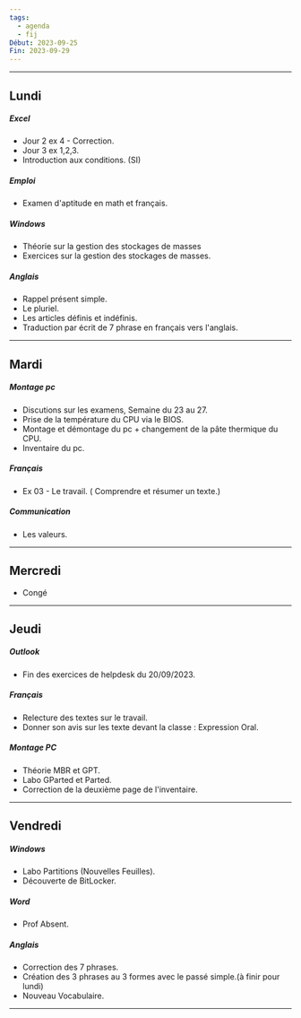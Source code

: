```yaml
---
tags:
  - agenda
  - fij
Début: 2023-09-25
Fin: 2023-09-29
---
```

---
## Lundi
##### Excel
- Jour 2 ex 4 - Correction.
- Jour 3 ex 1,2,3.
- Introduction aux conditions. (SI)
##### Emploi
- Examen d'aptitude en math et français.
##### Windows
- Théorie sur la gestion des stockages de masses
- Exercices sur la gestion des stockages de masses.
##### Anglais
- Rappel présent simple.
- Le pluriel.
- Les articles définis et indéfinis.
- Traduction par écrit de 7 phrase en français vers l'anglais.
---

## Mardi
##### Montage pc
- Discutions sur les examens, Semaine du 23 au 27.
- Prise de la température du CPU via le BIOS.
- Montage et démontage du pc + changement de la pâte thermique du CPU.
- Inventaire du pc. 
##### Français
- Ex 03 - Le travail. ( Comprendre et résumer un texte.)
##### Communication
- Les valeurs.
---
## Mercredi
- Congé 
---
## Jeudi
##### Outlook
- Fin des exercices de helpdesk du 20/09/2023.
##### Français
- Relecture des textes sur le travail.
- Donner son avis sur les texte devant la classe : Expression Oral.
##### Montage PC
- Théorie MBR et GPT.
- Labo GParted et Parted.
- Correction de la deuxième page de l'inventaire.
---

## Vendredi
##### Windows
- Labo Partitions (Nouvelles Feuilles).
- Découverte de BitLocker.
##### Word
- Prof Absent.
##### Anglais
- Correction des 7 phrases.
- Création des 3 phrases au 3 formes avec le passé simple.(à finir pour lundi)
- Nouveau Vocabulaire.
---
